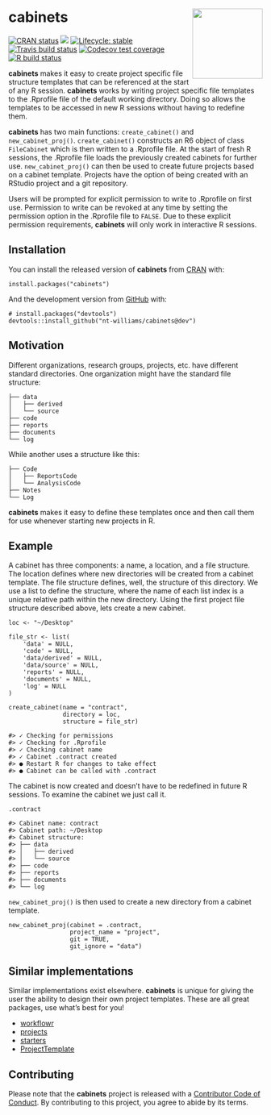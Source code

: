 
<!-- README.md is generated from README.Rmd. Please edit that file -->

cabinets <img src='https://i.imgur.com/0QTXJ7D.png' align="right" height="139" /></a>
=====================================================================================

<!-- badges: start -->

[![CRAN
status](https://www.r-pkg.org/badges/version/cabinets)](https://CRAN.R-project.org/package=cabinets)
![](http://cranlogs.r-pkg.org/badges/grand-total/cabinets) [![Lifecycle:
stable](https://img.shields.io/badge/lifecycle-stable-brightgreen.svg)](https://www.tidyverse.org/lifecycle/#stable)
[![Travis build
status](https://travis-ci.org/nt-williams/cabinets.svg?branch=master)](https://travis-ci.org/nt-williams/cabinets)
[![Codecov test
coverage](https://codecov.io/gh/nt-williams/cabinets/branch/master/graph/badge.svg)](https://codecov.io/gh/nt-williams/cabinets?branch=master)
[![R build
status](https://github.com/nt-williams/cabinets/workflows/R-CMD-check/badge.svg)](https://github.com/nt-williams/cabinets/actions)
<!-- badges: end -->

**cabinets** makes it easy to create project specific file structure
templates that can be referenced at the start of any R session.
**cabinets** works by writing project specific file templates to the
.Rprofile file of the default working directory. Doing so allows the
templates to be accessed in new R sessions without having to redefine
them.

**cabinets** has two main functions: `create_cabinet()` and
`new_cabinet_proj()`. `create_cabinet()` constructs an R6 object of
class `FileCabinet` which is then written to a .Rprofile file. At the
start of fresh R sessions, the .Rprofile file loads the previously
created cabinets for further use. `new_cabinet_proj()` can then be used
to create future projects based on a cabinet template. Projects have the
option of being created with an RStudio project and a git repository.

Users will be prompted for explicit permission to write to .Rprofile on
first use. Permission to write can be revoked at any time by setting the
permission option in the .Rprofile file to `FALSE`. Due to these
explicit permission requirements, **cabinets** will only work in
interactive R sessions.

Installation
------------

You can install the released version of **cabinets** from
[CRAN](https://CRAN.R-project.org) with:

    install.packages("cabinets")

And the development version from [GitHub](https://github.com/) with:

    # install.packages("devtools")
    devtools::install_github("nt-williams/cabinets@dev")

Motivation
----------

Different organizations, research groups, projects, etc. have different
standard directories. One organization might have the standard file
structure:

    ├── data
    │   ├── derived
    │   └── source
    ├── code
    ├── reports
    ├── documents
    └── log

While another uses a structure like this:

    ├── Code
    │   ├── ReportsCode
    │   └── AnalysisCode
    ├── Notes
    └── Log

**cabinets** makes it easy to define these templates once and then call
them for use whenever starting new projects in R.

Example
-------

A cabinet has three components: a name, a location, and a file
structure. The location defines where new directories will be created
from a cabinet template. The file structure defines, well, the structure
of this directory. We use a list to define the structure, where the name
of each list index is a unique relative path within the new directory.
Using the first project file structure described above, lets create a
new cabinet.

    loc <- "~/Desktop"

    file_str <- list(
        'data' = NULL, 
        'code' = NULL, 
        'data/derived' = NULL, 
        'data/source' = NULL, 
        'reports' = NULL, 
        'documents' = NULL, 
        'log' = NULL
    )

    create_cabinet(name = "contract", 
                   directory = loc, 
                   structure = file_str)
                   
    #> ✓ Checking for permissions
    #> ✓ Checking for .Rprofile
    #> ✓ Checking cabinet name
    #> ✓ Cabinet .contract created
    #> ● Restart R for changes to take effect
    #> ● Cabinet can be called with .contract

The cabinet is now created and doesn’t have to be redefined in future R
sessions. To examine the cabinet we just call it.

    .contract

    #> Cabinet name: contract
    #> Cabinet path: ~/Desktop
    #> Cabinet structure: 
    #> ├── data
    #> │   ├── derived
    #> │   └── source
    #> ├── code
    #> ├── reports
    #> ├── documents
    #> └── log

`new_cabinet_proj()` is then used to create a new directory from a
cabinet template.

    new_cabinet_proj(cabinet = .contract, 
                     project_name = "project", 
                     git = TRUE, 
                     git_ignore = "data")

Similar implementations
-----------------------

Similar implementations exist elsewhere. **cabinets** is unique for
giving the user the ability to design their own project templates. These
are all great packages, use what’s best for you!

-   [workflowr](https://github.com/jdblischak/workflowr)
-   [projects](https://github.com/NikKrieger/projects)
-   [starters](https://github.com/lockedata/starters)
-   [ProjectTemplate](https://github.com/KentonWhite/ProjectTemplate)

Contributing
------------

Please note that the **cabinets** project is released with a
[Contributor Code of Conduct](CODE_OF_CONDUCT.md). By contributing to
this project, you agree to abide by its terms.
